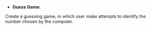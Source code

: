 * **Guess Game**:

Create a guessing game, in which user make attempts to identify the number chosen by the computer.

